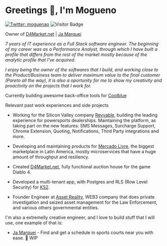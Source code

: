 # Greetings 🖖, I'm Mogueno

   [![Twitter: moguenao](https://img.shields.io/twitter/follow/Moguenao?style=social)](https://twitter.com/Moguenao)
   ![Visitor Badge](https://visitor-badge.laobi.icu/badge?page_id=mogueno.mogueno)

   Owner of [D4Market.net](https://d4market.net) | [Ja Marquei](https://ja-marquei.webflow.io)
   
_7 years of IT experience as a Full Stack software engineer. The beginning of my career was as a Performance Analyst, through which I have built a profile that differs from the rest of the market mostly because of the analytic profile that I've acquired._

_I enjoy being the owner of the softwares that I build, and working close to the Product/Business team to deliver maximum value to the final customer (Pareto all the way), it is also a oportunity for me to show my creativity and proactivity on the projects that I work for._

Currently building awesome back-office tools for [Coolblue](https://www.coolblue.nl/)

Relevant past work experiences and side projects

* Working for the Silicon Valley company [Revvable](https://www.revvable.com/), building the leading experience for powersports dealerships. Maintaining the platform, as taking part on the new features: SMS Messages, Surcharge Support, Chrome Extension, Quoting, Notifications, Third Party integrations and more.

* Developing and maintaining products for [Mercado Livre](https://www.mercadolivre.com.br/), the biggest marketplace in Latin America, mostly microservices that have a huge amount of throughput and resiliency. 

* Created [D4Market.net](https://d4market.net), fully functional auction house for the game Diablo 4.

* Developed a multi-tenant app, with Postgres and RLS (Row Level Security) for [KS2](https://www.ks2inc.com).

* Founder Engineer at [Asset Reality](https://www.assetreality.com/), WEB3 company that does private investigation and seized asset management for the Law Enforcement, and various others governmental entities.

I'm also a extremelly creative engineer, and I love to build stuff that I will use, one example of that is: 
* [Ja Marquei](https://ja-marquei.webflow.io) - Find and get a schedule in sports courts near you with ease. 🚧 WIP
